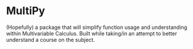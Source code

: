 # MultiPy
(Hopefully) a package that will simplify function usage and understanding within Multivariable Calculus. Built while taking/in an attempt to better understand a course on the subject.
